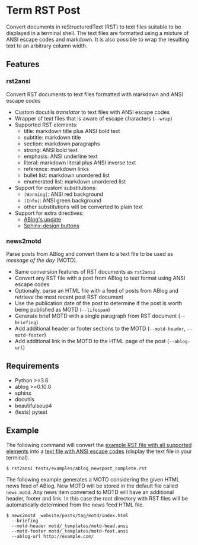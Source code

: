 # Term RST Post

Convert documents in reStructuredText (RST) to text files suitable to be displayed in a terminal shell. The text files are formatted using a mixture of ANSI escape codes and markdown. It is also possible to wrap the resulting text to an arbitrary column width.

## Features

### rst2ansi

Convert RST documents to text files formatted with markdown and ANSI escape codes

* Custom docutils *translator* to text files with ANSI escape codes
* Wrapper of text files that is aware of escape characters (``--wrap``)
* Supported RST elements:
  * title: markdown title plus ANSI bold text
  * subtitle: markdown title
  * section: markdown paragraphs
  * strong: ANSI bold text
  * emphasis: ANSI underline text
  * literal: markdown literal plus ANSI inverse text
  * reference: markdown links
  * bullet list: markdown unordered list
  * enumerated list: markdown unordered list
* Support for custom substitutions:
  * ``|Warning|``: ANSI red background
  * ``|Info|``: ANSI green background
  * other substitutions will be converted to plain text
* Support for extra directives:
  * [ABlog's update](https://ablog.readthedocs.io/manual/posting-and-listing/#directive-update)
  * [Sphinx-design buttons](https://sphinx-design.readthedocs.io/en/latest/badges_buttons.html#buttons)

### news2motd

Parse posts from ABlog and convert them to a text file to be used as *message of the day* (MOTD).

* Same conversion features of RST documents as ``rst2ansi``
* Convert any RST file with a post from ABlog to text format using ANSI escape codes
* Optionally, parse an HTML file with a feed of posts from ABlog and retrieve the most recent post RST document
* Use the publication date of the post to determine if the post is worth being published as MOTD (``--lifespan``)
* Generate brief MOTD with a single paragraph from RST document (``--briefing``)
* Add additional header or footer sections to the MOTD (``--motd-header``, ``--motd-footer``)
* Add additional link in the MOTD to the HTML page of the post (``--ablog-url``)

## Requirements

* Python >=3.6
* ablog >=0.10.0
* sphinx
* docutils
* beautifulsoup4
* (tests) pytest

## Example

The following command will convert the [example RST file with all supported elements](tests/examples/ablog_newspost_complete.rst) into a [text file with ANSI escape codes](tests/references/ablog_newspost_complete.ansi) (display the text file in your terminal).

```
$ rst2ansi tests/examples/ablog_newspost_complete.rst
```

The following example generates a MOTD considering the given HTML news feed of ABlog. New MOTD will be stored in the default file called ``news.motd``.  Any news item converted to MOTD will have an additional header, footer and link. In this case the root directory with RST files will be automatically determined from the news feed HTML file.

```
$ news2motd _website/posts/tag/motd/index.html
  --briefing
  --motd-header motd/_templates/motd-head.ansi
  --motd-footer motd/_templates/motd-foot.ansi
  --ablog-url http://example.com/
```

